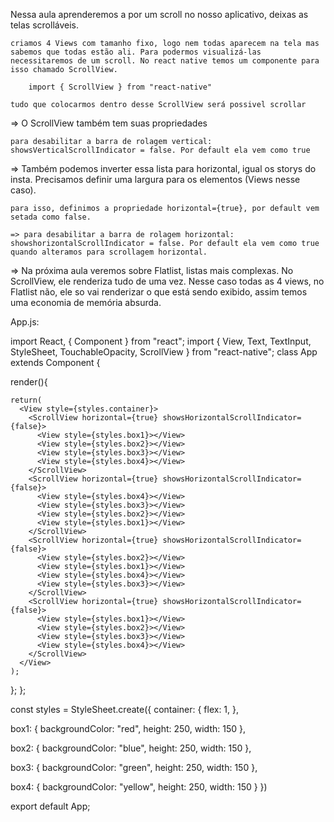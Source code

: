 Nessa aula aprenderemos a por um scroll no nosso aplicativo, deixas as telas scrolláveis.

    criamos 4 Views com tamanho fixo, logo nem todas aparecem na tela mas sabemos que todas estão ali. Para podermos visualizá-las necessitaremos de um scroll. No react native temos um componente para isso chamado ScrollView.

        import { ScrollView } from "react-native"

    tudo que colocarmos dentro desse ScrollView será possivel scrollar

    
=> O ScrollView também tem suas propriedades

    para desabilitar a barra de rolagem vertical: showsVerticalScrollIndicator = false. Por default ela vem como true

=> Também podemos inverter essa lista para horizontal, igual os storys do insta. Precisamos definir uma largura para os elementos (Views nesse caso).

    para isso, definimos a propriedade horizontal={true}, por default vem setada como false.

    => para desabilitar a barra de rolagem horizontal: showshorizontalScrollIndicator = false. Por default ela vem como true quando alteramos para scrollagem horizontal.

=> Na próxima aula veremos sobre Flatlist, listas mais complexas. No ScrollView, ele renderiza tudo de uma vez. Nesse caso todas as 4 views, no Flatlist não, ele so vai renderizar o que está sendo exibido, assim temos uma economia de memória absurda.

App.js:

import React, { Component } from "react";
import { 
  View,
  Text,
  TextInput,
  StyleSheet,
  TouchableOpacity,
  ScrollView
} from "react-native";
class App extends Component {

  render(){
    
    return(
      <View style={styles.container}>
        <ScrollView horizontal={true} showsHorizontalScrollIndicator={false}>
          <View style={styles.box1}></View>
          <View style={styles.box2}></View>
          <View style={styles.box3}></View>
          <View style={styles.box4}></View>
        </ScrollView>
        <ScrollView horizontal={true} showsHorizontalScrollIndicator={false}>
          <View style={styles.box4}></View>
          <View style={styles.box3}></View>
          <View style={styles.box2}></View>
          <View style={styles.box1}></View>
        </ScrollView>
        <ScrollView horizontal={true} showsHorizontalScrollIndicator={false}>
          <View style={styles.box2}></View>
          <View style={styles.box1}></View>
          <View style={styles.box4}></View>
          <View style={styles.box3}></View>
        </ScrollView>
        <ScrollView horizontal={true} showsHorizontalScrollIndicator={false}>
          <View style={styles.box1}></View>
          <View style={styles.box2}></View>
          <View style={styles.box3}></View>
          <View style={styles.box4}></View>
        </ScrollView>
      </View>
    );
  };
};

const styles = StyleSheet.create({
  container: {
    flex: 1,
  },

  box1: {
    backgroundColor: "red",
    height: 250,
    width: 150
  },

  box2: {
    backgroundColor: "blue",
    height: 250,
    width: 150
  },

  box3: {
    backgroundColor: "green",
    height: 250,
    width: 150
  }, 

  box4: {
    backgroundColor: "yellow",
    height: 250,
    width: 150
  }
})

export default App;